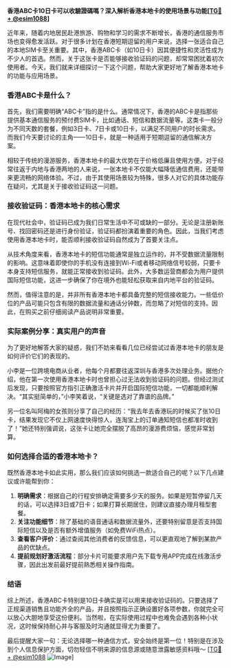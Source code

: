**香港ABC卡10日卡可以收驗證碼嗎？深入解析香港本地卡的使用场景与功能[[TG💪+ @esim1088](https://t.me/s/esim1088)]**

近年来，随着内地居民赴港旅游、购物和学习的需求不断增长，香港的通信服务市场也变得愈发活跃。对于很多计划在香港短期逗留的用户来说，选择一张适合自己的本地SIM卡至关重要。其中，香港ABC卡（如10日卡）因其便捷性和灵活性成为不少人的首选。然而，关于这张卡是否能够接收验证码的问题，却常常困扰着初次使用者。今天，我们就来详细探讨一下这个问题，帮助大家更好地了解香港本地卡的功能与应用场景。

### 香港ABC卡是什么？

首先，我们需要明确“ABC卡”指的是什么。通常情况下，香港的ABC卡是指那些提供基本通信服务的预付费SIM卡，比如通话、短信和数据流量等。这类卡一般分为不同天数的套餐，例如3日卡、7日卡或10日卡，以满足不同用户的时长需求。而我们今天要讨论的主角——10日卡，就是一种适用于短期逗留的通信解决方案。

相较于传统的漫游服务，香港本地卡的最大优势在于价格低廉且使用方便。对于经常往返于内地与香港两地的人来说，一张本地卡不仅能大幅降低通信费用，还能带来更流畅的网络体验。不过，由于其使用场景较为特殊，很多人对它的具体功能存在疑问，尤其是关于接收验证码这一问题。

### 接收验证码：香港本地卡的核心需求

在现代社会中，验证码已成为我们日常生活中不可或缺的一部分。无论是注册新账号、找回密码还是进行身份验证，验证码都扮演着重要的角色。因此，当我们考虑使用香港本地卡时，能否顺利接收验证码自然成为了首要关注点。

从技术角度来看，香港本地卡的短信功能通常是独立运作的，并不受数据流量限制的影响。这意味着即使你的手机没有连接到Wi-Fi或者移动网络信号较弱，只要卡本身支持短信服务，就能正常接收到验证码。此外，大多数运营商都会为用户提供国际短信功能，这进一步确保了你在境外也能轻松获取来自内地平台的验证码。

然而，值得注意的是，并非所有香港本地卡都具备完整的短信接收能力。一些低价位的产品可能只包含有限的数据流量和通话分钟数，而忽略了对短信的支持。因此，在购买之前仔细阅读产品说明非常重要。

### 实际案例分享：真实用户的声音

为了更好地解答大家的疑惑，我们不妨来看看几位已经尝试过香港本地卡的朋友是如何评价它们的表现的。

小李是一位跨境电商从业者，他每个月都要往返深圳与香港多次处理业务。据他介绍，他在第一次使用香港本地卡时也曾担心过无法收到验证码的问题。但经过测试后发现，只要按照官方指引正确激活卡片并开启国际短信功能，一切都能顺利解决。“其实挺简单的，”小李笑着说，“关键是选对了靠谱的品牌。”

另一位名叫阿梅的女孩则分享了自己的经历：“我去年去香港玩的时候买了张10日卡，结果发现它不仅上网速度快得惊人，连淘宝上的订单通知短信也都准时收到了！”她还特别强调说，这张卡让她完全摆脱了高昂的漫游费烦恼，感觉非常划算。

### 如何选择合适的香港本地卡？

既然香港本地卡如此实用，那么我们应该如何挑选一款适合自己的呢？以下几点建议或许能帮到你：

1. **明确需求**：根据自己的行程安排确定需要多少天的服务。如果是短暂停留几天的话，可以选择3日或7日卡；如果打算长期居住，则建议直接办理月租型套餐。
2. **关注功能细节**：除了基础的语音通话和数据流量外，还要特别留意是否支持国际短信以及是否有额外增值服务（如免费WiFi热点）。
3. **查看客户评价**：通过查阅其他消费者的反馈信息，可以更直观地了解到某款产品的优缺点。
4. **提前规划好激活流程**：部分卡片可能要求用户先下载专用APP完成在线激活步骤，因此出发前最好提前熟悉相关操作指南。

### 结语

综上所述，香港ABC卡特别是10日卡确实是可以用来接收验证码的。只要选择了正规渠道销售且功能齐全的产品，并且按照指示正确设置好各项参数，你就完全可以放心大胆地享受这份便利。当然啦，在实际使用过程中也难免会遇到各种小状况，这时候保持耐心并与客服及时沟通就显得尤为重要了。

最后提醒大家一句：无论选择哪一种通信方式，安全始终是第一位！特别是在涉及到个人信息保护方面，切勿轻信不明来源的信息源或随意泄露敏感资料哦～ [[TG💪+ @esim1088](https://t.me/s/esim1088) ![Image](https://i.postimg.cc/4NQfJmqS/Snipaste-2025-05-13-00-14-12.png)]